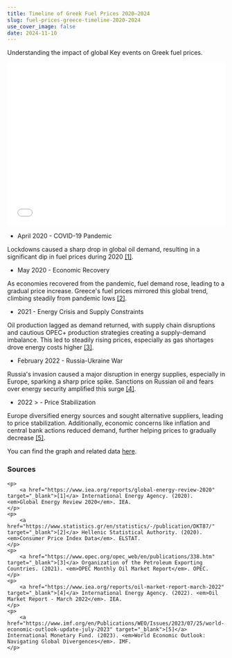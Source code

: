 ```yaml
---
title: Timeline of Greek Fuel Prices 2020–2024
slug: fuel-prices-greece-timeline-2020-2024
use_cover_image: false
date: 2024-11-10
---
```


Understanding the impact of global Key events on Greek fuel prices.

<div class="pt-2">
<iframe 
    src="/en/charts/fuel-prices-greece-daily/" 
    frameborder="0" 
    style="border: 0; width: 100%; aspect-ratio: 4 / 3;" 
    allowfullscreen>
</iframe>
</div>

- April 2020 - COVID-19 Pandemic

Lockdowns caused a sharp drop in global oil demand, resulting in a significant dip in fuel prices during 2020 [[1]](https://www.iea.org/reports/global-energy-review-2020).

- May 2020 - Economic Recovery

As economies recovered from the pandemic, fuel demand rose, leading to a gradual price increase. Greece's fuel prices mirrored this global trend, climbing steadily from pandemic lows [[2]](https://www.statistics.gr/en/statistics/-/publication/DKT87/).

- 2021 - Energy Crisis and Supply Constraints

Oil production lagged as demand returned, with supply chain disruptions and cautious OPEC+ production strategies creating a supply-demand imbalance. This led to steadily rising prices, especially as gas shortages drove energy costs higher [[3]](https://www.opec.org/opec_web/en/publications/338.htm).

- February 2022 - Russia-Ukraine War

Russia's invasion caused a major disruption in energy supplies, especially in Europe, sparking a sharp price spike. Sanctions on Russian oil and fears over energy security amplified this surge [[4]](https://www.iea.org/reports/oil-market-report-march-2022).

- 2022 > - Price Stabilization

Europe diversified energy sources and sought alternative suppliers, leading to price stabilization. Additionally, economic concerns like inflation and central bank actions reduced demand, further helping prices to gradually decrease [[5]](https://www.imf.org/en/Publications/WEO/Issues/2023/07/25/world-economic-outlook-update-july-2023).


You can find the graph and related data [here](https://dataforgreece.com/data-directory/fuel-prices-greece/).


<div class="sources">
    <h3>Sources</h3>

    <p>
        <a href="https://www.iea.org/reports/global-energy-review-2020" target="_blank">[1]</a> International Energy Agency. (2020). <em>Global Energy Review 2020</em>. IEA.
    </p>
    <p>
        <a href="https://www.statistics.gr/en/statistics/-/publication/DKT87/" target="_blank">[2]</a> Hellenic Statistical Authority. (2020). <em>Consumer Price Index Data</em>. ELSTAT.
    </p>
    <p>
        <a href="https://www.opec.org/opec_web/en/publications/338.htm" target="_blank">[3]</a> Organization of the Petroleum Exporting Countries. (2021). <em>OPEC Monthly Oil Market Report</em>. OPEC.
    </p>
    <p>
        <a href="https://www.iea.org/reports/oil-market-report-march-2022" target="_blank">[4]</a> International Energy Agency. (2022). <em>Oil Market Report - March 2022</em>. IEA.
    </p>
    <p>
        <a href="https://www.imf.org/en/Publications/WEO/Issues/2023/07/25/world-economic-outlook-update-july-2023" target="_blank">[5]</a> International Monetary Fund. (2023). <em>World Economic Outlook: Navigating Global Divergences</em>. IMF.
    </p>
</div>
